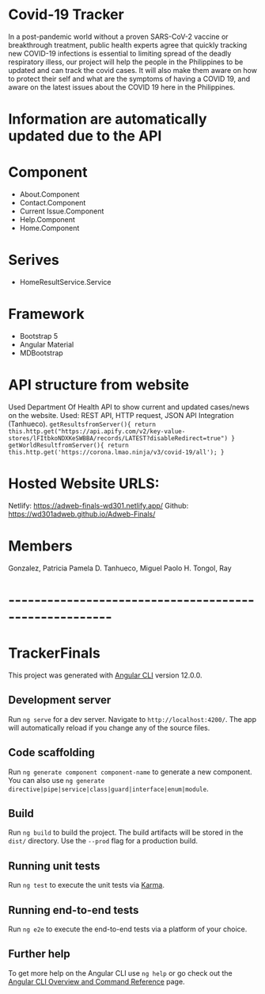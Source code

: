 # Covid-19 Tracker

In a post-pandemic world without a proven SARS-CoV-2 vaccine or breakthrough treatment, public health experts agree that quickly tracking new COVID-19 infections is essential to limiting spread of the deadly respiratory illess, our project will help the people in the Philippines to be updated and can track the covid cases. It will also make them aware on how to protect their self and what are the symptoms of having a COVID 19, and aware on the latest issues about the COVID 19 here in the Philippines. 

# Information are automatically updated due to the API

# Component

* About.Component
* Contact.Component
* Current Issue.Component
* Help.Component
* Home.Component

# Serives

* HomeResultService.Service

# Framework

* Bootstrap 5
* Angular Material
* MDBootstrap

# API structure from website

Used Department Of Health API to show current and updated cases/news on the website.
Used:
 REST API, HTTP request, JSON API Integration (Tanhueco). 
 `getResultsfromServer(){
    return this.http.get("https://api.apify.com/v2/key-value-stores/lFItbkoNDXKeSWBBA/records/LATEST?disableRedirect=true")
  }
  getWorldResultfromServer(){
    return this.http.get('https://corona.lmao.ninja/v3/covid-19/all');
  }
 `

# Hosted Website URLS:
Netlify: https://adweb-finals-wd301.netlify.app/
Github: https://wd301adweb.github.io/Adweb-Finals/

# Members
Gonzalez, Patricia Pamela D.
Tanhueco, Miguel Paolo H.
Tongol, Ray

# ------------------------------------------------------

# TrackerFinals

This project was generated with [Angular CLI](https://github.com/angular/angular-cli) version 12.0.0.

## Development server

Run `ng serve` for a dev server. Navigate to `http://localhost:4200/`. The app will automatically reload if you change any of the source files.

## Code scaffolding

Run `ng generate component component-name` to generate a new component. You can also use `ng generate directive|pipe|service|class|guard|interface|enum|module`.

## Build

Run `ng build` to build the project. The build artifacts will be stored in the `dist/` directory. Use the `--prod` flag for a production build.

## Running unit tests

Run `ng test` to execute the unit tests via [Karma](https://karma-runner.github.io).

## Running end-to-end tests

Run `ng e2e` to execute the end-to-end tests via a platform of your choice.

## Further help

To get more help on the Angular CLI use `ng help` or go check out the [Angular CLI Overview and Command Reference](https://angular.io/cli) page.
